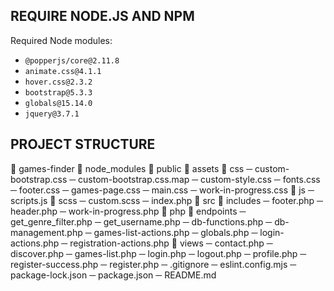 ## REQUIRE NODE.JS AND NPM

Required Node modules:

*   `@popperjs/core@2.11.8`
*   `animate.css@4.1.1`
*   `hover.css@2.3.2`
*   `bootstrap@5.3.3`
*   `globals@15.14.0`
*   `jquery@3.7.1`

## PROJECT STRUCTURE

📁 games-finder
    📁 node_modules
    📁 public
        📁 assets
            📁 css
                ─ custom-bootstrap.css
                ─ custom-bootstrap.css.map
                ─ custom-style.css
                ─ fonts.css
                ─ footer.css
                ─ games-page.css
                ─ main.css
                ─ work-in-progress.css
            📁 js
                ─ scripts.js
            📁 scss
                ─ custom.scss
        ─ index.php
    📁 src
        📁 includes
            ─ footer.php
            ─ header.php
            ─ work-in-progress.php
        📁 php
            📁 endpoints
                ─ get_genre_filter.php
                ─ get_username.php
            ─ db-functions.php
            ─ db-management.php
            ─ games-list-actions.php
            ─ globals.php
            ─ login-actions.php
            ─ registration-actions.php
        📁 views
            ─ contact.php
            ─ discover.php
            ─ games-list.php
            ─ login.php
            ─ logout.php
            ─ profile.php
            ─ register-success.php
            ─ register.php
─ .gitignore
─ eslint.config.mjs
─ package-lock.json
─ package.json
─ README.md
